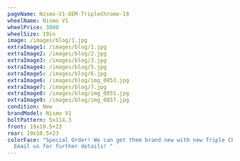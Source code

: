 ```yaml
---
pageName: Nismo-V1-OEM-TripleChrome-19
wheelName: Nismo V1
wheelPrice: 3800
wheelSize: 19in
image: /images/blog/1.jpg
extraImage1: /images/blog/1.jpg
extraImage2: /images/blog/2.jpg
extraImage3: /images/blog/3.jpg
extraImage4: /images/blog/5.jpg
extraImage5: /images/blog/6.jpg
extraImage6: /images/blog/img_0853.jpg
extraImage7: /images/blog/7.jpg
extraImage8: /images/blog/img_0855.jpg
extraImage9: /images/blog/img_0857.jpg
condition: New
brandModel: Nismo V1
boltPattern: 5x114.3
front: 19x10.5+23
rear: 19x10.5+23
colorFace: "Special Order! We can get them brand new with new Triple Chrome.
  Email us for further details! "
---
```

